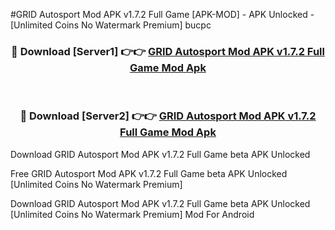 #GRID Autosport Mod APK v1.7.2 Full Game [APK-MOD] - APK Unlocked - [Unlimited Coins No Watermark Premium] bucpc



<div align="center">

<h3>🔴 Download [Server1] 👉👉 <a href="https://momento.my/?title=GRID_Autosport_Mod_APK_v1.7.2_Full_Game">GRID Autosport Mod APK v1.7.2 Full Game Mod Apk</a></h3><br>

<h3>🔴 Download [Server2] 👉👉 <a href="https://momento.my/?title=GRID_Autosport_Mod_APK_v1.7.2_Full_Game">GRID Autosport Mod APK v1.7.2 Full Game Mod Apk</a></h3>
</div>



Download GRID Autosport Mod APK v1.7.2 Full Game beta APK Unlocked

Free GRID Autosport Mod APK v1.7.2 Full Game beta APK Unlocked [Unlimited Coins No Watermark Premium]

Download GRID Autosport Mod APK v1.7.2 Full Game beta APK Unlocked [Unlimited Coins No Watermark Premium] Mod For Android
